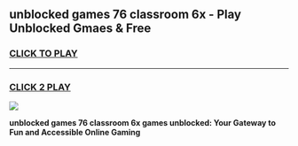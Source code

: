 
## unblocked games 76 classroom 6x - Play Unblocked Gmaes & Free
<h3>
<a href="https://news.freeplayer.one?title=unblocked_games_76_classroom_6x&ref=23F">CLICK TO PLAY</a></h3>
<hr>

<h3>
<a href="https://news.freeplayer.one?title=unblocked_games_76_classroom_6x&ref=23F">CLICK 2 PLAY</a>
  
</h3>

<a href="https://news.freeplayer.one?title=unblocked_games_76_classroom_6x&ref=23F/"><img src="https://clearcache.store/games.png"></a>


**unblocked games 76 classroom 6x games unblocked: Your Gateway to Fun and Accessible Online Gaming**
